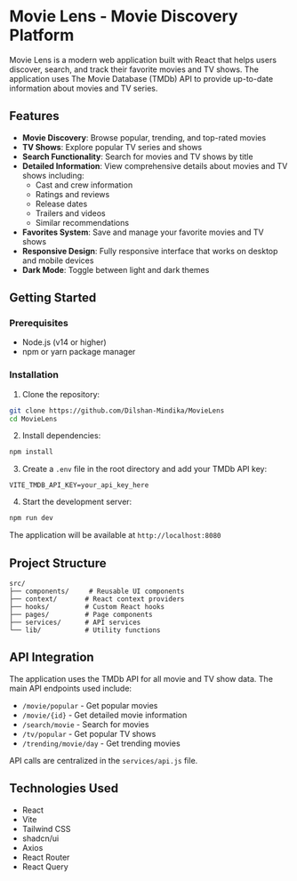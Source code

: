 # Movie Lens - Movie Discovery Platform

Movie Lens is a modern web application built with React that helps users discover, search, and track their favorite movies and TV shows. The application uses The Movie Database (TMDb) API to provide up-to-date information about movies and TV series.

## Features

- **Movie Discovery**: Browse popular, trending, and top-rated movies
- **TV Shows**: Explore popular TV series and shows
- **Search Functionality**: Search for movies and TV shows by title
- **Detailed Information**: View comprehensive details about movies and TV shows including:
  - Cast and crew information
  - Ratings and reviews
  - Release dates
  - Trailers and videos
  - Similar recommendations
- **Favorites System**: Save and manage your favorite movies and TV shows
- **Responsive Design**: Fully responsive interface that works on desktop and mobile devices
- **Dark Mode**: Toggle between light and dark themes

## Getting Started

### Prerequisites

- Node.js (v14 or higher)
- npm or yarn package manager

### Installation

1. Clone the repository:
```bash
git clone https://github.com/Dilshan-Mindika/MovieLens
cd MovieLens
```

2. Install dependencies:
```bash
npm install
```

3. Create a `.env` file in the root directory and add your TMDb API key:
```env
VITE_TMDB_API_KEY=your_api_key_here
```

4. Start the development server:
```bash
npm run dev
```

The application will be available at `http://localhost:8080`

## Project Structure

```
src/
├── components/     # Reusable UI components
├── context/       # React context providers
├── hooks/         # Custom React hooks
├── pages/         # Page components
├── services/      # API services
└── lib/           # Utility functions
```

## API Integration

The application uses the TMDb API for all movie and TV show data. The main API endpoints used include:

- `/movie/popular` - Get popular movies
- `/movie/{id}` - Get detailed movie information
- `/search/movie` - Search for movies
- `/tv/popular` - Get popular TV shows
- `/trending/movie/day` - Get trending movies

API calls are centralized in the `services/api.js` file.

## Technologies Used

- React
- Vite
- Tailwind CSS
- shadcn/ui
- Axios
- React Router
- React Query
